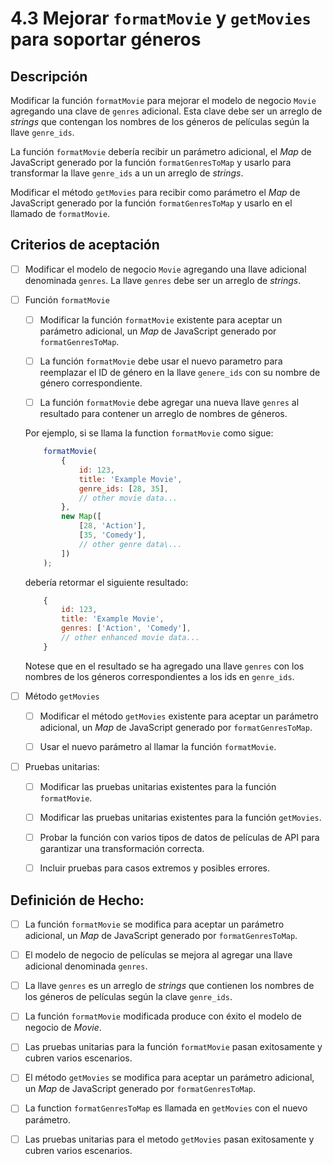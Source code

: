 # 4.3 Mejorar `formatMovie` y `getMovies` para soportar géneros

## Descripción

Modificar la función `formatMovie` para mejorar el modelo de negocio `Movie` agregando una clave de `genres` adicional. Esta clave debe ser un arreglo de _strings_ que contengan los nombres de los géneros de películas según la llave `genre_ids`.

La función `formatMovie`  debería recibir un parámetro adicional, el _Map_ de JavaScript generado por la función `formatGenresToMap` y usarlo para transformar la llave `genre_ids` a un un arreglo de _strings_.

Modificar el método `getMovies` para recibir como parámetro el _Map_ de JavaScript generado por la función `formatGenresToMap` y usarlo en el llamado de `formatMovie`.

## Criterios de aceptación

- [ ] Modificar el modelo de negocio `Movie` agregando una llave adicional denominada `genres`. La llave `genres` debe ser un arreglo de _strings_.

- [ ] Función `formatMovie`

    - [ ] Modificar la función `formatMovie` existente para aceptar un parámetro adicional, un _Map_ de JavaScript generado por `formatGenresToMap`.

    - [ ] La función `formatMovie` debe usar el nuevo parametro para reemplazar el ID de género en la llave `genere_ids` con su nombre de género correspondiente.
    
    - [ ] La función `formatMovie` debe agregar una nueva llave `genres` al resultado para contener un arreglo de nombres de géneros.
    
    Por ejemplo, si se llama la function `formatMovie` como sigue:

    ```js
        formatMovie(
            {
                id: 123,
                title: 'Example Movie',
                genre_ids: [28, 35],
                // other movie data...
            },
            new Map([
                [28, 'Action'],
                [35, 'Comedy'],
                // other genre data\...
            ])
        );
    ```

    debería retormar el siguiente resultado:

    ```js
        {
            id: 123,
            title: 'Example Movie',
            genres: ['Action', 'Comedy'],
            // other enhanced movie data...
        }
    ```

    Notese que en el resultado se ha agregado una llave `genres` con los nombres de los géneros correspondientes a los ids en `genre_ids`.

- [ ] Método `getMovies`

    - [ ] Modificar el método `getMovies` existente para aceptar un parámetro adicional, un _Map_ de JavaScript generado por `formatGenresToMap`.

    - [ ] Usar el nuevo parámetro al llamar la función `formatMovie`.

- [ ] Pruebas unitarias:

     - [ ] Modificar las pruebas unitarias existentes para la función `formatMovie`.

     - [ ] Modificar las pruebas unitarias existentes para la función `getMovies`.

     - [ ] Probar la función con varios tipos de datos de películas de API para garantizar una transformación correcta.

     - [ ] Incluir pruebas para casos extremos y posibles errores.

## Definición de Hecho:

- [ ] La función `formatMovie` se modifica para aceptar un parámetro adicional, un _Map_ de JavaScript generado por `formatGenresToMap`.

- [ ] El modelo de negocio de películas se mejora al agregar una llave adicional denominada `genres`.

- [ ] La llave `genres` es un arreglo de _strings_ que contienen los nombres de los géneros de películas según la clave `genre_ids`.

- [ ] La función `formatMovie` modificada produce con éxito el modelo de negocio de _Movie_.

- [ ] Las pruebas unitarias para la función `formatMovie` pasan exitosamente y cubren varios escenarios.

- [ ] El método `getMovies` se modifica para aceptar un parámetro adicional, un _Map_ de JavaScript generado por `formatGenresToMap`.

- [ ] La function `formatGenresToMap` es llamada en `getMovies` con el nuevo parámetro.

- [ ] Las pruebas unitarias para el metodo `getMovies` pasan exitosamente y cubren varios escenarios.
